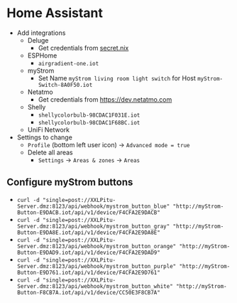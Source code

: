 # Home Assistant

- Add integrations
  - Deluge
    - Get credentials from [secret.nix](../../../../../secrets.nix)
  - ESPHome
    - `airgradient-one.iot`
  - myStrom
    - Set Name `myStrom living room light switch` for Host `myStrom-Switch-8A0F50.iot`
  - Netatmo
    - Get credentials from <https://dev.netatmo.com>
  - Shelly
    - `shellycolorbulb-98CDAC1F031E.iot`
    - `shellycolorbulb-98CDAC1F68BC.iot`
  - UniFi Network
- Settings to change
  - `Profile` (bottom left user icon) -> `Advanced mode = true`
  - Delete all areas
    - `Settings` -> `Areas & zones` -> `Areas`

## Configure myStrom buttons

- `curl -d "single=post://XXLPitu-Server.dmz:8123/api/webhook/mystrom_button_blue" "http://myStrom-Button-E9DACB.iot/api/v1/device/F4CFA2E9DACB"`
- `curl -d "single=post://XXLPitu-Server.dmz:8123/api/webhook/mystrom_button_gray" "http://myStrom-Button-E9DA8E.iot/api/v1/device/F4CFA2E9DA8E"`
- `curl -d "single=post://XXLPitu-Server.dmz:8123/api/webhook/mystrom_button_orange" "http://myStrom-Button-E9DAD9.iot/api/v1/device/F4CFA2E9DAD9"`
- `curl -d "single=post://XXLPitu-Server.dmz:8123/api/webhook/mystrom_button_purple" "http://myStrom-Button-E9D761.iot/api/v1/device/F4CFA2E9D761"`
- `curl -d "single=post://XXLPitu-Server.dmz:8123/api/webhook/mystrom_button_white" "http://myStrom-Button-F8CB7A.iot/api/v1/device/CC50E3F8CB7A"`
